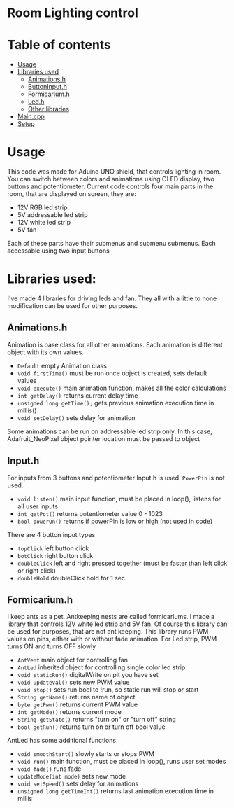 # Room Lighting control

# Table of contents
- [Usage](https://github.com/Onii-Chaan/SGLS-Web-controller#usage)
- [Libraries used](https://github.com/Onii-Chaan/SGLS-Web-controller#libraries-used)
  - [Animations.h](https://github.com/Onii-Chaan/SGLS-Web-controller#lamp-code)
  - [ButtonInput.h](https://github.com/Onii-Chaan/SGLS-Web-controller#lamp-hub)
  - [Formicarium.h](https://github.com/Onii-Chaan/SGLS-Web-controller#lamp-hub-code)
  - [Led.h](https://github.com/Onii-Chaan/SGLS-Web-controller#server-code)
  - [Other libraries](https://github.com/Onii-Chaan/SGLS-Web-controller#server-code)
- [Main.cpp](https://github.com/Onii-Chaan/SGLS-Web-controller#main-controller-web-page)
- [Setup](https://github.com/Onii-Chaan/SGLS-Web-controller#first-time-set-web-page)

# Usage
This code was made for Aduino UNO shield, that controls lighting in room. You can switch between colors and animations using OLED display, two buttons and potentiometer. Current code controls four main parts in the room, that are displayed on screen, they are:
- 12V RGB led strip
- 5V addressable led strip
- 12V white led strip
- 5V fan

Each of these parts have their submenus and submenu submenus. Each accessable using two input buttons

# Libraries used:
I've made 4 libraries for driving leds and fan. They all with a little to none modification can be used for other purposes.

## Animations.h
Animation is base class for all other animations. Each animation is different object with its own values.
- ```Default``` empty Animation class
- ```void firstTime()``` must be run once object is created, sets default values
- ```void execute()``` main animation function, makes all the color calculations
- ```int getDelay()``` returns current delay time
- ```unsigned long getTime();``` gets previous animation execution time in millis()
- ```void setDelay()``` sets delay for animation

Some animations can be run on addressable led strip only. In this case, Adafruit_NeoPixel object pointer location must be passed to object

## Input.h
For inputs from 3 buttons and potentiometer Input.h is used. ```PowerPin``` is not used. 
- ```void listen()``` main input function, must be placed in loop(), listens for all user inputs
- ```int getPot()``` returns potentiometer value 0 - 1023
- ```bool powerOn()``` returns if powerPin is low or high (not used in code)

There are 4 button input types
- ```topClick``` left button click
- ```botClick``` right button click
- ```doubleClick``` left and right pressed together (must be faster than left click or right click)
- ```doubleHold``` doubleClick hold for 1 sec

## Formicarium.h
I keep ants as a pet. Antkeeping nests are called formicariums. I made a library that controls 12V white led strip and 5V fan. Of course this library can be used for purposes, that are not ant keeping. This library runs PWM values on pins, either with or without fade animation. For Led strip, PWM turns ON and turns OFF slowly
- ```AntVent``` main object for controlling fan
- ```AntLed``` inherited object for controlling single color led strip
- ```void staticRun()``` digitalWrite on pit you have set
- ```void updateVal()``` sets new PWM value
- ```void stop()``` sets run bool to !run, so static run will stop or start
- ```String getName()``` returns name of object
- ```byte getPwm()``` returns current PWM value
- ```int getMode()``` returns current mode
- ```String getState()``` returns "turn on" or "turn off" string
- ```bool getRun()``` returns turn on or turn off bool value

AntLed has some additional functions
- ```void smoothStart()``` slowly starts or stops PWM
- ```void run()``` main function, must be placed in loop(), runs user set modes
- ```void fade()``` runs fade
- ```updateMode(int mode)``` sets new mode
- ```void setSpeed()``` sets delay for animations
- ```unsigned long getTimeInt()``` returns last animation execution time in millis





    

